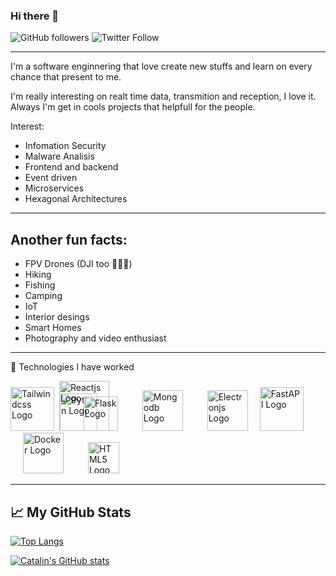 ### Hi there 👋

<!--
**ericmtzmtz/ericmtzmtz** is a ✨ _special_ ✨ repository because its `README.md` (this file) appears on your GitHub profile.

Here are some ideas to get you started:

- 🔭 I’m currently working on ...
- 🌱 I’m currently learning ...
- 👯 I’m looking to collaborate on ...
- 🤔 I’m looking for help with ...
- 💬 Ask me about ...
- 📫 How to reach me: ...
- 😄 Pronouns: ...
- ⚡ Fun fact: ...
-->
![GitHub followers](https://img.shields.io/github/followers/ericmtzmtz)
![Twitter Follow](https://img.shields.io/twitter/follow/guaporoot?style=flat-square)
- - -
I'm a software enginnering that love create new stuffs and learn on every chance that present to me.

I'm really interesting on realt time data, transmition and reception, I love it. Always I'm get in cools projects that helpfull for the people.

Interest:

- Infomation Security
- Malware Analisis
- Frontend and backend
- Event driven
- Microservices
- Hexagonal Architectures
---

## Another fun facts:

- FPV Drones (DJI too 🤷🏽‍♂️) 
- Hiking
- Fishing
- Camping
- IoT
- Interior desings
- Smart Homes
- Photography and video enthusiast


---

🧰 Technologies I have worked

<img src="https://external-content.duckduckgo.com/iu/?u=https%3A%2F%2Fmedia.zeemly.com%2Fzeemly%2Fproduct%2Ftailwind-css.png&f=1&nofb=1" alt="Tailwindcss Logo" height="70"/> <img style="margin-left: 5px" src="https://external-content.duckduckgo.com/iu/?u=https%3A%2F%2Fjustinlross.com.au%2Fwp-content%2Fuploads%2F2018%2F04%2Fpython-logo.png&f=1&nofb=1" alt="Python Logo" height="60"/> <img style="margin-left: -65px" src="https://external-content.duckduckgo.com/iu/?u=https%3A%2F%2Fbigcodenerd.org%2Fwp-content%2Fuploads%2F2020%2F07%2Freactjs.png&f=1&nofb=1" alt="Reactjs Logo" height="80"/> <img style="margin-left: -45px" src="https://external-content.duckduckgo.com/iu/?u=http%3A%2F%2Fmorganlinton.com%2Fwp-content%2Fuploads%2F2015%2F02%2Fflask.png&f=1&nofb=1" alt="Flask Logo" height="55" /> <img style="margin-left: 35px" src="https://external-content.duckduckgo.com/iu/?u=https%3A%2F%2Fwww.gigapros.com%2Fportal%2Fwp-content%2Fuploads%2F2014%2F12%2Fmongodb.png&f=1&nofb=1" alt="Mongodb Logo" height="65"/> <img style="margin-left: 35px" src="https://external-content.duckduckgo.com/iu/?u=https%3A%2F%2Fupload.wikimedia.org%2Fwikipedia%2Fcommons%2Fthumb%2F9%2F91%2FElectron_Software_Framework_Logo.svg%2F768px-Electron_Software_Framework_Logo.svg.png&f=1&nofb=1" alt="Electronjs Logo" height="65"/> <img style="margin-left: 15px" src="https://external-content.duckduckgo.com/iu/?u=https%3A%2F%2Fmiro.medium.com%2Fmax%2F1023%2F1*du7p50wS_fIsaC_lR18qsg.png&f=1&nofb=1" alt="FastAPI Logo" height="70"/> <img style="margin-left: 20px" src="https://external-content.duckduckgo.com/iu/?u=http%3A%2F%2Flogos-download.com%2Fwp-content%2Fuploads%2F2016%2F09%2FDocker_logo.png&f=1&nofb=1" alt="Docker Logo" height="65"/> <img style="margin-left: 35px" src="https://external-content.duckduckgo.com/iu/?u=https%3A%2F%2Flogos-download.com%2Fwp-content%2Fuploads%2F2017%2F07%2FHTML5_badge.png&f=1&nofb=1" alt="HTML5 Logo" height="50">


---

## &#x1f4c8; My GitHub Stats

[![Top Langs](https://github-readme-stats.vercel.app/api/top-langs/?username=ericmtzmtz&hide=&theme=dracula)](https://github.com/ericmtzmtz/github-readme-stats)

[![Catalin's GitHub stats](https://github-readme-stats.vercel.app/api?username=ericmtzmtz&theme=dracula)](https://github.com/anuraghazra/github-readme-stats)